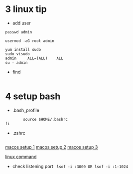 # 3 linux tip

- add user

```useradd -aG root, wheel admin
passwd admin

usermod -aG root admin

yum install sudo
sudo visudo
admin     ALL=(ALL)    ALL
su - admin
```

- find

``` find . -name "*.txt"
```

# 4 setup bash

- .bash_profile

``` if [ -f $HOME/.bashrc ]; then
        source $HOME/.bashrc
fi
```

- .zshrc

```source /Users/g2/.bashrc
```

[macos setup 1](https://www.taniarascia.com/setting-up-a-brand-new-mac-for-development/)
[macos setup 2](https://github.com/nicolashery/mac-dev-setup)
[macos setup 3](https://medium.com/@tzhenghao/a-guide-to-building-a-great-bashrc-23c52e466b1c)

[linux command](https://www.cyberciti.biz/faq/how-do-i-find-out-what-ports-are-listeningopen-on-my-linuxfreebsd-server/)

- check listening port ``` lsof -i :3000 OR lsof -i :1-1024```
